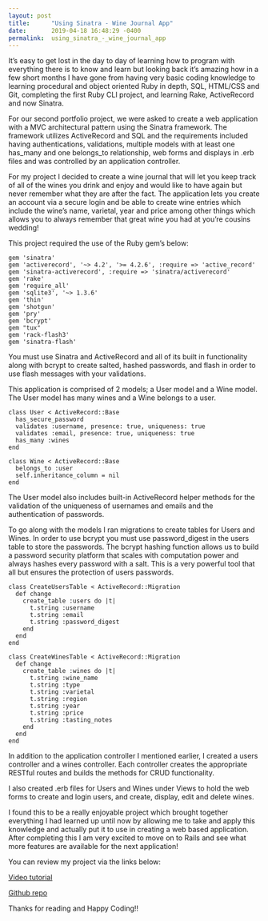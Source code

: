 ```yaml
---
layout: post
title:      "Using Sinatra - Wine Journal App"
date:       2019-04-18 16:48:29 -0400
permalink:  using_sinatra_-_wine_journal_app
---
```



It’s easy to get lost in the day to day of learning how to program with everything there is to know and learn but looking back it’s amazing how in a few short months I have gone from having very basic coding knowledge to learning procedural and object oriented Ruby in depth, SQL, HTML/CSS and Git, completing the first Ruby CLI project, and learning Rake, ActiveRecord and now Sinatra.

For our second portfolio project, we were asked to create a web application with a MVC architectural pattern using the Sinatra framework. The framework utilizes ActiveRecord and SQL and the requirements included having authentications, validations, multiple models with at least one has_many and one belongs_to relationship, web forms and displays in .erb files and was controlled by an application controller. 

For my project I decided to create a wine journal that will let you keep track of all of the wines you drink and enjoy and would like to have again but never remember what they are after the fact. The application lets you create an account via a secure login and be able to create wine entries which include the wine’s name, varietal, year and price among other things which allows you to always remember that great wine you had at you’re cousins wedding!

This project required the use of the Ruby gem’s below:

```
gem 'sinatra'
gem 'activerecord', '~> 4.2', '>= 4.2.6', :require => 'active_record'
gem 'sinatra-activerecord', :require => 'sinatra/activerecord'
gem 'rake'
gem 'require_all'
gem 'sqlite3', '~> 1.3.6'
gem 'thin'
gem 'shotgun'
gem 'pry'
gem 'bcrypt'
gem "tux"
gem 'rack-flash3'
gem 'sinatra-flash'
```

You must use Sinatra and ActiveRecord and all of its built in functionality along with bcrypt to create salted, hashed passwords, and flash in order to use flash messages with your validations. 

This application is comprised of 2 models; a User model and a Wine model. The User model has many wines and a Wine belongs to a user. 

```
class User < ActiveRecord::Base 
  has_secure_password
  validates :username, presence: true, uniqueness: true
  validates :email, presence: true, uniqueness: true
  has_many :wines
end 
```

```
class Wine < ActiveRecord::Base 
  belongs_to :user
  self.inheritance_column = nil
end
```

The User model also includes built-in ActiveRecord helper methods for the validation of the uniqueness of usernames and emails and the authentication of passwords.

To go along with the models I ran migrations to create tables for Users and Wines. In order to use bcrypt you must use password_digest in the users table to store the passwords. The bcrypt hashing function allows us to build a password security platform that scales with computation power and always hashes every password with a salt. This is a very powerful tool that all but ensures the protection of users passwords.

```
class CreateUsersTable < ActiveRecord::Migration
  def change
    create_table :users do |t|
      t.string :username
      t.string :email 
      t.string :password_digest
    end 
  end
end
```

```
class CreateWinesTable < ActiveRecord::Migration
  def change
    create_table :wines do |t|
      t.string :wine_name
      t.string :type
      t.string :varietal
      t.string :region
      t.string :year 
      t.string :price 
      t.string :tasting_notes
    end 
  end
end
```

In addition to the application controller I mentioned earlier, I created a users controller and a wines controller. Each controller creates the appropriate RESTful routes and builds the methods for CRUD functionality.

I also created .erb files for Users and Wines under Views to hold the web forms to create and login users, and create, display, edit and delete wines.

I found this to be a really enjoyable project which brought together everything I had learned up until now by allowing me to take and apply this knowledge and actually put it to use in creating a web based application. After completing this I am very excited to move on to Rails and see what more features are available for the next application!

You can review my project via the links below:

[Video tutorial](https://drive.google.com/open?id=11Izh6OFqN0lCfWAXpJ5wLRwA_NA9jEes)

[Github repo](https://github.com/tholmes59/sinatra-wine-app)


Thanks for reading and Happy Coding!!


